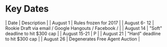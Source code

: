 # Key Dates

| Date         | Description |
| August 1     | Rules frozen for 2017 |
| August 6- 12 | Rookie Draft via email / Google Hangouts / Facebook / <something> |
| August 14    | "Soft" deadline to hit $300 cap |
| August 15-21 | P |
| August 21    | "Hard" deadline to hit $300 cap |
| August 26    | Degenerates Free Agent Auction |

